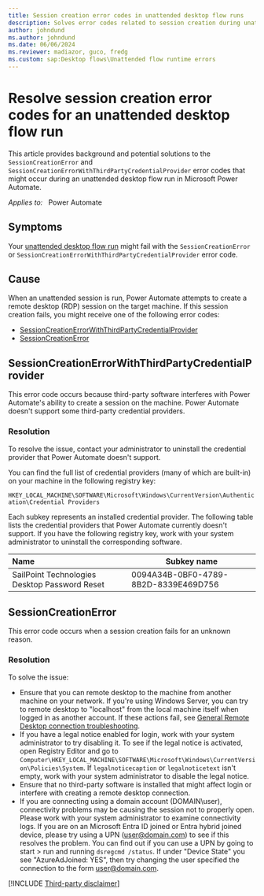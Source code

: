 ```yaml
---
title: Session creation error codes in unattended desktop flow runs
description: Solves error codes related to session creation during unattended desktop flow runs in Power Automate.
author: johndund 
ms.author: johndund 
ms.date: 06/06/2024
ms.reviewer: madiazor, guco, fredg 
ms.custom: sap:Desktop flows\Unattended flow runtime errors
---
```

# Resolve session creation error codes for an unattended desktop flow run

This article provides background and potential solutions to the `SessionCreationError` and `SessionCreationErrorWithThirdPartyCredentialProvider` error codes that might occur during an unattended desktop flow run in Microsoft Power Automate.

_Applies to:_ &nbsp; Power Automate

## Symptoms

Your [unattended desktop flow run](/power-automate/desktop-flows/run-unattended-desktop-flows) might fail with the `SessionCreationError` or `SessionCreationErrorWithThirdPartyCredentialProvider` error code.

## Cause

When an unattended session is run, Power Automate attempts to create a remote desktop (RDP) session on the target machine. If this session creation fails, you might receive one of the following error codes:

- [SessionCreationErrorWithThirdPartyCredentialProvider](#sessioncreationerrorwiththirdpartycredentialprovider)
- [SessionCreationError](#sessioncreationerror)

## SessionCreationErrorWithThirdPartyCredentialProvider

This error code occurs because third-party software interferes with Power Automate's ability to create a session on the machine. Power Automate doesn't support some third-party credential providers.

### Resolution

To resolve the issue, contact your administrator to uninstall the credential provider that Power Automate doesn't support.

You can find the full list of credential providers (many of which are built-in) on your machine in the following registry key:

`HKEY_LOCAL_MACHINE\SOFTWARE\Microsoft\Windows\CurrentVersion\Authentication\Credential Providers`

Each subkey represents an installed credential provider. The following table lists the credential providers that Power Automate currently doesn't support. If you have the following registry key, work with your system administrator to uninstall the corresponding software.

| Name | Subkey name |
| :------------------------ | ---------------- |
| SailPoint Technologies Desktop Password Reset | 0094A34B-0BF0-4789-8B2D-8339E469D756 |

## SessionCreationError

This error code occurs when a session creation fails for an unknown reason.

### Resolution

To solve the issue:

- Ensure that you can remote desktop to the machine from another machine on your network. If you're using Windows Server, you can try to remote desktop to "localhost" from the local machine itself when logged in as another account. If these actions fail, see [General Remote Desktop connection troubleshooting](../../../windows-server/remote/rdp-error-general-troubleshooting.md).
- If you have a legal notice enabled for login, work with your system administrator to try disabling it. To see if the legal notice is activated, open Registry Editor and go to `Computer\HKEY_LOCAL_MACHINE\SOFTWARE\Microsoft\Windows\CurrentVersion\Policies\System`. If `legalnoticecaption` or `legalnoticetext` isn't empty, work with your system administrator to disable the legal notice.
- Ensure that no third-party software is installed that might affect login or interfere with creating a remote desktop connection.
- If you are connecting using a domain account (DOMAIN\user), connectivity problems may be causing the session not to properly open. Please work with your system administrator to examine connectivity logs. If you are on an Microsoft Entra ID joined or Entra hybrid joined device, please try using a UPN (user@domain.com) to see if this resolves the problem. You can find out if you can use a UPN by going to start > run and running `dsregcmd /status`. If under "Device State" you see "AzureAdJoined: YES", then try changing the user specified the connection to the form user@domain.com.


[!INCLUDE [Third-party disclaimer](../../../includes/third-party-disclaimer.md)]
